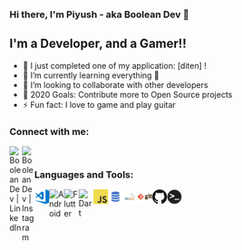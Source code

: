 ### Hi there, I'm Piyush - aka Boolean Dev 👋

## I'm a Developer, and a Gamer!!

- 🔭 I just completed one of my application: [diten] !
- 🌱 I’m currently learning everything 🤣
- 👯 I’m looking to collaborate with other developers
- 🥅 2020 Goals: Contribute more to Open Source projects
- ⚡ Fun fact: I love to game and play guitar

### Connect with me:

[<img align="left" alt="BooleanDev | LinkedIn" width="22px" src="https://cdn.jsdelivr.net/npm/simple-icons@v3/icons/linkedin.svg" />][linkedin]
[<img align="left" alt="BooleanDev | Instagram" width="22px" src="https://cdn.jsdelivr.net/npm/simple-icons@v3/icons/instagram.svg" />][instagram]

<br />

### Languages and Tools:

<img align="left" alt="Visual Studio Code" width="26px" src="https://raw.githubusercontent.com/github/explore/80688e429a7d4ef2fca1e82350fe8e3517d3494d/topics/visual-studio-code/visual-studio-code.png" />
<img align="left" alt="Android" width="26px" src="https://user-images.githubusercontent.com/37891898/96791326-e09a2800-1415-11eb-95c7-255c9d491234.png" />
<img align="left" alt="Flutter" width="26px" src="https://user-images.githubusercontent.com/37891898/96791504-3e2e7480-1416-11eb-9677-115bad376b42.png" />
<img align="left" alt="Dart" width="26px" src="https://user-images.githubusercontent.com/37891898/96791636-6a49f580-1416-11eb-95bf-48e4160a468f.png" />
<img align="left" alt="JavaScript" width="26px" src="https://raw.githubusercontent.com/github/explore/80688e429a7d4ef2fca1e82350fe8e3517d3494d/topics/javascript/javascript.png" />
<img align="left" alt="SQL" width="26px" src="https://raw.githubusercontent.com/github/explore/80688e429a7d4ef2fca1e82350fe8e3517d3494d/topics/sql/sql.png" />
<img align="left" alt="MySQL" width="26px" src="https://raw.githubusercontent.com/github/explore/80688e429a7d4ef2fca1e82350fe8e3517d3494d/topics/mysql/mysql.png" />
<img align="left" alt="Git" width="26px" src="https://raw.githubusercontent.com/github/explore/80688e429a7d4ef2fca1e82350fe8e3517d3494d/topics/git/git.png" />
<img align="left" alt="GitHub" width="26px" src="https://raw.githubusercontent.com/github/explore/78df643247d429f6cc873026c0622819ad797942/topics/github/github.png" />
<img align="left" alt="Terminal" width="26px" src="https://raw.githubusercontent.com/github/explore/80688e429a7d4ef2fca1e82350fe8e3517d3494d/topics/terminal/terminal.png" />


[dietn]: https://github.com/BooleanDev-IO/Dietn
[instagram]: https://www.linkedin.com/in/petechopra020/
[linkedin]: https://www.instagram.com/petechopra020/
